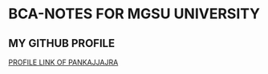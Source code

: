 # BCA-NOTES FOR MGSU UNIVERSITY

## MY GITHUB PROFILE
[PROFILE LINK OF PANKAJJAJRA](https://github.com/Pankajjajra)
